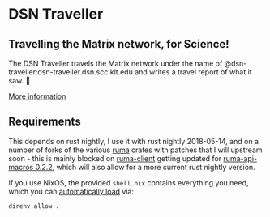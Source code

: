 # DSN Traveller #
## Travelling the Matrix network, for Science! ##
The DSN Traveller travels the Matrix network under the name of @dsn-traveller:dsn-traveller.dsn.scc.kit.edu and writes a
travel report of what it saw. 📝

[More information](https://dsn-traveller.dsn.scc.kit.edu/)

## Requirements ##
This depends on rust nightly, I use it with rust nightly 2018-05-14,
and on a number of forks of the various [ruma](https://www.ruma.io/) crates with patches that I will upstream soon -
this is mainly blocked on [ruma-client](https://github.com/ruma/ruma-client/) getting updated for
[ruma-api-macros 0.2.2](https://github.com/ruma/ruma-api-macros/releases/tag/0.2.2),
which will also allow for a more current rust nightly version.

If you use NixOS, the provided `shell.nix` contains everything you need, which you can
[automatically load](https://nixos.wiki/wiki/Development_environment_with_nix-shell) via:
```
direnv allow .
```
